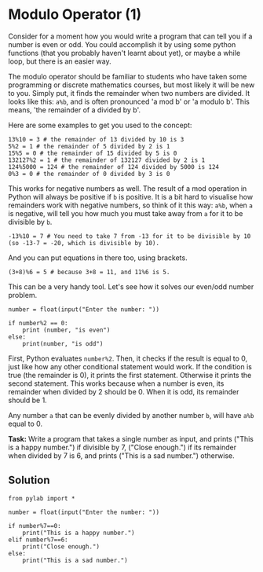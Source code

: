 # Modulo Operator (1)

Consider for a moment how you would write a program that can tell you if a number is even or odd. You could accomplish it by using some python functions (that you probably haven't learnt about yet), or maybe a while loop, but there is an easier way.

The modulo operator should be familiar to students who have taken some programming or discrete mathematics courses, but most likely it will be new to you. Simply put, it finds the remainder when two numbers are divided. It looks like this: `a%b`, and is often pronounced 'a mod b' or 'a modulo b'. This means, 'the remainder of a divided by b'.

Here are some examples to get you used to the concept:

````
13%10 = 3 # the remainder of 13 divided by 10 is 3
5%2 = 1 # the remainder of 5 divided by 2 is 1
15%5 = 0 # the remainder of 15 divided by 5 is 0
132127%2 = 1 # the remainder of 132127 divided by 2 is 1
124%5000 = 124 # the remainder of 124 divided by 5000 is 124
0%3 = 0 # the remainder of 0 divided by 3 is 0
````

This works for negative numbers as well. The result of a mod operation in Python will always be positive if `b` is positive. It is a bit hard to visualise how remainders work with negative numbers, so think of it this way: `a%b`, when `a` is negative, will tell you how much you must take away from `a` for it to be divisible by `b`.

```
-13%10 = 7 # You need to take 7 from -13 for it to be divisible by 10 (so -13-7 = -20, which is divisible by 10).
```
And you can put equations in there too, using brackets.

```
(3+8)%6 = 5 # because 3+8 = 11, and 11%6 is 5. 

```

This can be a very handy tool. Let's see how it solves our even/odd number problem.

````
number = float(input("Enter the number: "))

if number%2 == 0:
    print (number, "is even")
else:
    print(number, "is odd")

````
First, Python evaluates `number%2`. Then, it checks if the result is equal to 0, just like how any other conditional statement would work. If the condition is true (the remainder is 0), it prints the first statement. Otherwise it prints the second statement. This works because when a number is even, its remainder when divided by 2 should be 0. When it is odd, its remainder should be 1. 

Any number `a` that can be evenly divided by another number `b`, will have `a%b` equal to 0.

**Task:** Write a program that takes a single number as input, and prints ("This is a happy number.") if divisible by 7, ("Close enough.") if its remainder when divided by 7 is 6, and prints ("This is a sad number.") otherwise.


## Solution
````
from pylab import *

number = float(input("Enter the number: "))

if number%7==0:
    print("This is a happy number.")
elif number%7==6:
    print("Close enough.")
else:
    print("This is a sad number.")


````


